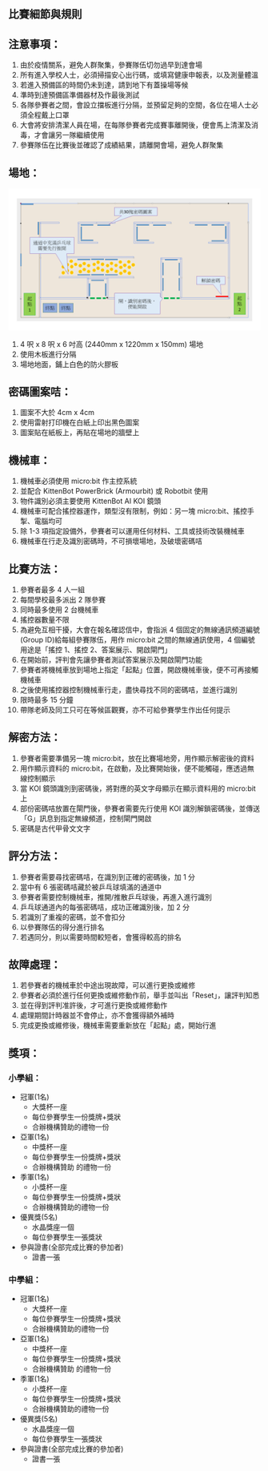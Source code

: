 ## 比賽細節與規則

## 注意事項：
1. 由於疫情關系，避免人群聚集，參賽隊伍切勿過早到達會場
2. 所有進入學校人士，必須掃描安心出行碼，或填寫健康申報表，以及測量體溫
3. 若進入預備區的時間仍未到達，請到地下有蓋操場等候
4. 準時到達預備區準備器材及作最後測試
5. 各隊參賽者之間，會設立擋板進行分隔，並預留足夠的空間，各位在場人士必須全程戴上口罩
6. 大會將安排清潔人員在場，在每隊參賽者完成賽事離開後，便會馬上清潔及消毒，才會讓另一隊繼續使用
7. 參賽隊伍在比賽後並確認了成績結果，請離開會場，避免人群聚集

## 場地：

![](./images/map.png)

1. 4 呎 x 8 呎 x 6 吋高 (2440mm x 1220mm x 150mm) 場地
2. 使用木板進行分隔
3. 場地地面，鋪上白色的防火膠板

## 密碼圖案咭：
1. 圖案不大於 4cm x 4cm
2. 使用雷射打印機在白紙上印出黑色圖案
3. 圖案貼在紙板上，再貼在場地的牆壁上

## 機械車：
1. 機械車必須使用 micro:bit 作主控系統
2. 並配合 KittenBot PowerBrick (Armourbit) 或 Robotbit 使用
3. 物件識別必須主要使用 KittenBot AI KOI 鏡頭
4. 機械車可配合搖控器運作，類型沒有限制，例如：另一塊 micro:bit、搖控手掣、電腦均可
5. 除 1-3 項指定設備外，參賽者可以運用任何材料、工具或技術改裝機械車
6. 機械車在行走及識別密碼時，不可損壞場地，及破壞密碼咭

## 比賽方法：
1. 參賽者最多 4 人一組
2. 每間學校最多派出 2 隊參賽
3. 同時最多使用 2 台機械車
4. 搖控器數量不限
5. 為避免互相干擾，大會在報名確認信中，會指派 4 個固定的無線通訊頻道編號(Group ID)給每組參賽隊伍，用作 micro:bit 之間的無線通訊使用，4 個編號用途是「搖控 1、搖控 2、答案展示、開啟閘門」
6. 在開始前，評判會先讓參賽者測試答案展示及開啟閘門功能
7. 參賽者將機械車放到場地上指定「起點」位置，開啟機械車後，便不可再接觸機械車
8. 之後使用搖控器控制機械車行走，盡快尋找不同的密碼咭，並進行識別
9. 限時最多 15 分鐘
10. 帶隊老師及同工只可在等候區觀賽，亦不可給參賽學生作出任何提示

## 解密方法：
1. 參賽者需要準備另一塊 micro:bit，放在比賽場地旁，用作顯示解密後的資料
2. 用作顯示資料的 micro:bit，在啟動，及比賽開始後，便不能觸碰，應透過無線控制顯示
3. 當 KOI 鏡頭識別到密碼後，將對應的英文字母顯示在顯示資料用的 micro:bit 上
4. 部份密碼咭放置在閘門後，參賽者需要先行使用 KOI 識別解鎖密碼後，並傳送「G」訊息到指定無線頻道，控制閘門開啟
5. 密碼是古代甲骨文文字

## 評分方法：
1. 參賽者需要尋找密碼咭，在識別到正確的密碼後，加 1 分
2. 當中有 6 張密碼咭藏於被乒乓球填滿的通道中
3. 參賽者需要控制機械車，推開/推散乒乓球後，再進入進行識別
4. 乒乓球通道內的每張密碼咭，成功正確識別後，加 2 分
5. 若識別了重複的密碼，並不會扣分
6. 以參賽隊伍的得分進行排名
7. 若遇同分，則以需要時間較短者，會獲得較高的排名

## 故障處理：
1. 若參賽者的機械車於中途出現故障，可以進行更換或維修
2. 參賽者必須於進行任何更換或維修動作前，舉手並叫出「Reset」，讓評判知悉
3. 並在得到評判准許後，才可進行更換或維修動作
4. 處理期間計時器並不會停止，亦不會獲得額外補時
5. 完成更換或維修後，機械車需要重新放在「起點」處，開始行進

## 獎項：

### 小學組：

- 冠軍(1名)
    - 大獎杯一座
    - 每位參賽學生一份獎牌+獎狀
    - 合辦機構贊助的禮物一份
- 亞軍(1名)
    - 中獎杯一座
    - 每位參賽學生一份獎牌+獎狀
    - 合辦機構贊助 的禮物一份
- 季軍(1名)
    - 小獎杯一座
    - 每位參賽學生一份獎牌+獎狀
    - 合辦機構贊助的禮物一份
- 優異獎(5名)
    - 水晶獎座一個
    - 每位參賽學生一張獎狀
- 參與證書(全部完成比賽的參加者)
    - 證書一張
    
### 中學組：

- 冠軍(1名)
    - 大獎杯一座
    - 每位參賽學生一份獎牌+獎狀
    - 合辦機構贊助的禮物一份
- 亞軍(1名)
    - 中獎杯一座
    - 每位參賽學生一份獎牌+獎狀
    - 合辦機構贊助 的禮物一份
- 季軍(1名)
    - 小獎杯一座
    - 每位參賽學生一份獎牌+獎狀
    - 合辦機構贊助的禮物一份
- 優異獎(5名)
    - 水晶獎座一個
    - 每位參賽學生一張獎狀
- 參與證書(全部完成比賽的參加者)
    - 證書一張